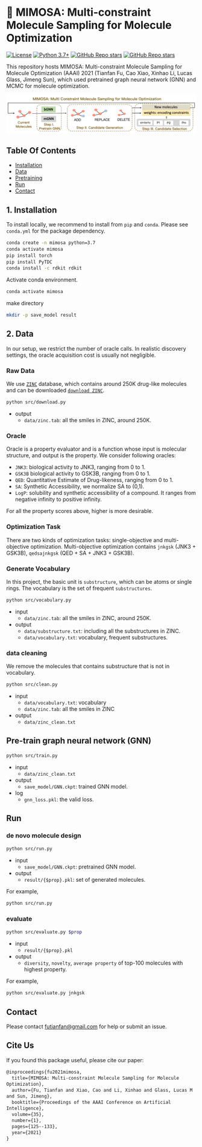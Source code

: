 # 💊 MIMOSA: Multi-constraint Molecule Sampling for Molecule Optimization

[![License](https://img.shields.io/badge/License-BSD_2--Clause-orange.svg)](https://opensource.org/licenses/BSD-2-Clause)
[![Python 3.7+](https://img.shields.io/badge/python-3.7+-blue.svg)](https://www.python.org/downloads/release/python-370/)
[![GitHub Repo stars](https://img.shields.io/github/stars/futianfan/MIMOSA)](https://github.com/futianfan/MIMOSA/stargazers)
[![GitHub Repo stars](https://img.shields.io/github/forks/futianfan/MIMOSA)](https://github.com/futianfan/MIMOSA/network/members)



This repository hosts MIMOSA: Multi-constraint Molecule Sampling for Molecule Optimization (AAAI) 2021 (Tianfan Fu, Cao Xiao, Xinhao Li, Lucas Glass, Jimeng Sun), which used pretrained graph neural network (GNN) and MCMC for molecule optimization. 

![pipeline](MIMOSA.png)


## Table Of Contents

- [Installation](#installation) 
- [Data](#data)
- [Pretraining](#pretrain)
- [Run](#run) 
- [Contact](#contact) 


<a name="installation"></a>
## 1. Installation 

To install locally, we recommend to install from `pip` and `conda`. Please see `conda.yml` for the package dependency. 
```bash
conda create -n mimosa python=3.7 
conda activate mimosa
pip install torch 
pip install PyTDC 
conda install -c rdkit rdkit 
```

Activate conda environment. 
```bash
conda activate mimosa
```

make directory
```bash
mkdir -p save_model result 
```

<a name="data"></a>
## 2. Data
In our setup, we restrict the number of oracle calls. In realistic discovery settings, the oracle acquisition cost is usually not negligible. 

### Raw Data 
We use [`ZINC`](https://tdcommons.ai/generation_tasks/molgen/) database, which contains around 250K drug-like molecules and can be downloaded [`download ZINC`](https://tdcommons.ai/generation_tasks/molgen/). 
```bash
python src/download.py
```
- output
  - `data/zinc.tab`: all the smiles in ZINC, around 250K. 

### Oracle
Oracle is a property evaluator and is a function whose input is molecular structure, and output is the property. 
We consider following oracles: 
* `JNK3`: biological activity to JNK3, ranging from 0 to 1.
* `GSK3B` biological activity to GSK3B, ranging from 0 to 1. 
* `QED`: Quantitative Estimate of Drug-likeness, ranging from 0 to 1. 
* `SA`: Synthetic Accessibility, we normalize SA to (0,1). 
* `LogP`: solubility and synthetic accessibility of a compound. It ranges from negative infinity to positive infinity. 

For all the property scores above, higher is more desirable. 

### Optimization Task 
There are two kinds of optimization tasks: single-objective and multi-objective optimization. 
Multi-objective optimization contains `jnkgsk` (JNK3 + GSK3B), `qedsajnkgsk` (QED + SA + JNK3 + GSK3B). 


### Generate Vocabulary 
In this project, the basic unit is `substructure`, which can be atoms or single rings. 
The vocabulary is the set of frequent `substructures`. 
```bash 
python src/vocabulary.py
```
- input
  - `data/zinc.tab`: all the smiles in ZINC, around 250K. 
- output
  - `data/substructure.txt`: including all the substructures in ZINC. 
  - `data/vocabulary.txt`: vocabulary, frequent substructures. 

### data cleaning  
We remove the molecules that contains substructure that is not in vocabulary. 

```bash 
python src/clean.py 
```

- input 
  - `data/vocabulary.txt`: vocabulary 
  - `data/zinc.tab`: all the smiles in ZINC
- output
  - `data/zinc_clean.txt`





<a name="pretrain"></a>
## Pre-train graph neural network (GNN)
```bash 
python src/train.py 
```
- input 
  - `data/zinc_clean.txt`
- output 
  - `save_model/GNN.ckpt`: trained GNN model. 
- log
  - `gnn_loss.pkl`: the valid loss. 

<a name="run"></a>
## Run 

### de novo molecule design 

```bash
python src/run.py
```
- input 
  - `save_model/GNN.ckpt`: pretrained GNN model. 
- output 
  - `result/{$prop}.pkl`: set of generated molecules. 

For example, 
```bash 
python src/run.py
```

### evaluate 

```bash
python src/evaluate.py $prop 
```
- input 
  - `result/{$prop}.pkl`
- output 
  - `diversity`, `novelty`, `average property` of top-100 molecules with highest property. 

For example, 
```bash 
python src/evaluate.py jnkgsk 
```

<a name="contact"></a>
## Contact 
Please contact futianfan@gmail.com for help or submit an issue. 


## Cite Us
If you found this package useful, please cite our paper:
```
@inproceedings{fu2021mimosa,
  title={MIMOSA: Multi-constraint Molecule Sampling for Molecule Optimization},
  author={Fu, Tianfan and Xiao, Cao and Li, Xinhao and Glass, Lucas M and Sun, Jimeng},
  booktitle={Proceedings of the AAAI Conference on Artificial Intelligence},
  volume={35},
  number={1},
  pages={125--133},
  year={2021}
}
```






